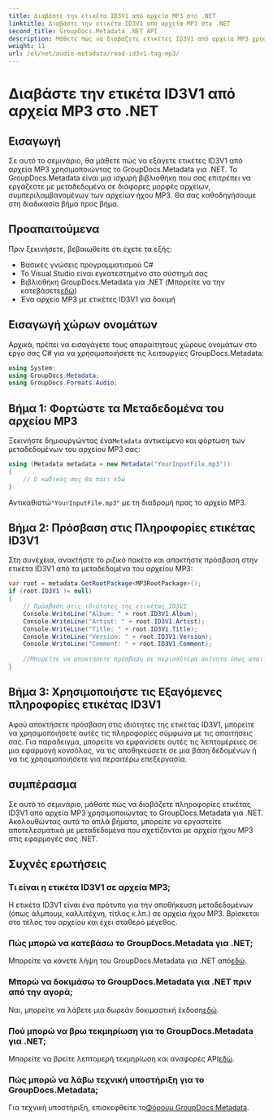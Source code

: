```yaml
---
title: Διαβάστε την ετικέτα ID3V1 από αρχεία MP3 στο .NET
linktitle: Διαβάστε την ετικέτα ID3V1 από αρχεία MP3 στο .NET
second_title: GroupDocs.Metadata .NET API
description: Μάθετε πώς να διαβάζετε ετικέτες ID3V1 από αρχεία MP3 χρησιμοποιώντας το GroupDocs.Metadata για .NET. Βήμα προς βήμα σεμινάριο με παραδείγματα κώδικα.
weight: 11
url: /el/net/audio-metadata/read-id3v1-tag-mp3/
---
```


# Διαβάστε την ετικέτα ID3V1 από αρχεία MP3 στο .NET

## Εισαγωγή
Σε αυτό το σεμινάριο, θα μάθετε πώς να εξάγετε ετικέτες ID3V1 από αρχεία MP3 χρησιμοποιώντας το GroupDocs.Metadata για .NET. Το GroupDocs.Metadata είναι μια ισχυρή βιβλιοθήκη που σας επιτρέπει να εργάζεστε με μεταδεδομένα σε διάφορες μορφές αρχείων, συμπεριλαμβανομένων των αρχείων ήχου MP3. Θα σας καθοδηγήσουμε στη διαδικασία βήμα προς βήμα.
## Προαπαιτούμενα
Πριν ξεκινήσετε, βεβαιωθείτε ότι έχετε τα εξής:
- Βασικές γνώσεις προγραμματισμού C#
- Το Visual Studio είναι εγκατεστημένο στο σύστημά σας
-  Βιβλιοθήκη GroupDocs.Metadata για .NET (Μπορείτε να την κατεβάσετε[εδώ](https://releases.groupdocs.com/metadata/net/))
- Ένα αρχείο MP3 με ετικέτες ID3V1 για δοκιμή

## Εισαγωγή χώρων ονομάτων
Αρχικά, πρέπει να εισαγάγετε τους απαραίτητους χώρους ονομάτων στο έργο σας C# για να χρησιμοποιήσετε τις λειτουργίες GroupDocs.Metadata:
```csharp
using System;
using GroupDocs.Metadata;
using GroupDocs.Formats.Audio;
```
## Βήμα 1: Φορτώστε τα Μεταδεδομένα του αρχείου MP3
 Ξεκινήστε δημιουργώντας ένα`Metadata` αντικείμενο και φόρτωση των μεταδεδομένων του αρχείου MP3 σας:
```csharp
using (Metadata metadata = new Metadata("YourInputFile.mp3"))
{
    // Ο κωδικός σας θα πάει εδώ
}
```
 Αντικαθιστώ`"YourInputFile.mp3"` με τη διαδρομή προς το αρχείο MP3.
## Βήμα 2: Πρόσβαση στις Πληροφορίες ετικέτας ID3V1
Στη συνέχεια, ανακτήστε το ριζικό πακέτο και αποκτήστε πρόσβαση στην ετικέτα ID3V1 από τα μεταδεδομένα του αρχείου MP3:
```csharp
var root = metadata.GetRootPackage<MP3RootPackage>();
if (root.ID3V1 != null)
{
    // Πρόσβαση στις ιδιότητες της ετικέτας ID3V1
    Console.WriteLine("Album: " + root.ID3V1.Album);
    Console.WriteLine("Artist: " + root.ID3V1.Artist);
    Console.WriteLine("Title: " + root.ID3V1.Title);
    Console.WriteLine("Version: " + root.ID3V1.Version);
    Console.WriteLine("Comment: " + root.ID3V1.Comment);
    
    //Μπορείτε να αποκτήσετε πρόσβαση σε περισσότερα ακίνητα όπως απαιτείται
}
```
## Βήμα 3: Χρησιμοποιήστε τις Εξαγόμενες πληροφορίες ετικέτας ID3V1
Αφού αποκτήσετε πρόσβαση στις ιδιότητες της ετικέτας ID3V1, μπορείτε να χρησιμοποιήσετε αυτές τις πληροφορίες σύμφωνα με τις απαιτήσεις σας. Για παράδειγμα, μπορείτε να εμφανίσετε αυτές τις λεπτομέρειες σε μια εφαρμογή κονσόλας, να τις αποθηκεύσετε σε μια βάση δεδομένων ή να τις χρησιμοποιήσετε για περαιτέρω επεξεργασία.

## συμπέρασμα
Σε αυτό το σεμινάριο, μάθατε πώς να διαβάζετε πληροφορίες ετικέτας ID3V1 από αρχεία MP3 χρησιμοποιώντας το GroupDocs.Metadata για .NET. Ακολουθώντας αυτά τα απλά βήματα, μπορείτε να εργαστείτε αποτελεσματικά με μεταδεδομένα που σχετίζονται με αρχεία ήχου MP3 στις εφαρμογές σας .NET.

## Συχνές ερωτήσεις
### Τι είναι η ετικέτα ID3V1 σε αρχεία MP3;
Η ετικέτα ID3V1 είναι ένα πρότυπο για την αποθήκευση μεταδεδομένων (όπως άλμπουμ, καλλιτέχνη, τίτλος κ.λπ.) σε αρχεία ήχου MP3. Βρίσκεται στο τέλος του αρχείου και έχει σταθερό μέγεθος.
### Πώς μπορώ να κατεβάσω το GroupDocs.Metadata για .NET;
 Μπορείτε να κάνετε λήψη του GroupDocs.Metadata για .NET από[εδώ](https://releases.groupdocs.com/metadata/net/).
### Μπορώ να δοκιμάσω το GroupDocs.Metadata για .NET πριν από την αγορά;
 Ναι, μπορείτε να λάβετε μια δωρεάν δοκιμαστική έκδοση[εδώ](https://releases.groupdocs.com/).
### Πού μπορώ να βρω τεκμηρίωση για το GroupDocs.Metadata για .NET;
 Μπορείτε να βρείτε λεπτομερή τεκμηρίωση και αναφορές API[εδώ](https://tutorials.groupdocs.com/metadata/net/).
### Πώς μπορώ να λάβω τεχνική υποστήριξη για το GroupDocs.Metadata;
 Για τεχνική υποστήριξη, επισκεφθείτε το[Φόρουμ GroupDocs.Metadata](https://forum.groupdocs.com/c/metadata/14).